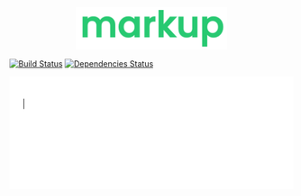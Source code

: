 
<p align="center">
  <img height="75" src="./.github/logo.png" />

  [![Build Status](https://travis-ci.org/nickzuber/mark-up.svg?branch=master)](https://travis-ci.org/nickzuber/mark-up)
  [![Dependencies Status](https://david-dm.org/nickzuber/mark-up/status.svg)](https://david-dm.org/nickzuber/mark-up)
  <!--[![DevDependencies Status](https://david-dm.org/nickzuber/mark-up/dev-status.svg)](https://david-dm.org/nickzuber/mark-up?type=dev)-->

  <img height="200" src="./.github/markup_text.gif" />
</p>
